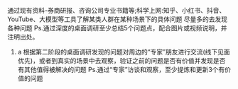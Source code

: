 通过现有资料-券商研报、咨询公司专业书籍等;科学上网:知乎、小红书、抖音、YouTube、大模型等工具了解某类人群在某种场景下的具体问题
尽量多的去发现各种问题
Ps.通过深度的桌面调研至少总结5个问题点，配合图片或视频说明，并注明出处。
1. a 
根据第二阶段的桌面调研发现的问题对周边的“专家”朋友进行交流(线下见面优先)，或者到真实的场景中去观察，验证之前的问题是否有价值并发现是否有其他值得被解决的问题
Ps.通过“专家”访谈和观察，至少提炼和更新3个有价值的问题